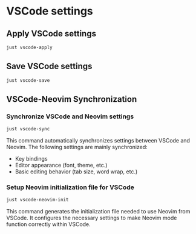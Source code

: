 # VSCode settings

## Apply VSCode settings

```sh
just vscode-apply
```

## Save VSCode settings

```sh
just vscode-save
```

## VSCode-Neovim Synchronization

### Synchronize VSCode and Neovim settings

```sh
just vscode-sync
```

This command automatically synchronizes settings between VSCode and Neovim. The following settings are mainly synchronized:

- Key bindings
- Editor appearance (font, theme, etc.)
- Basic editing behavior (tab size, word wrap, etc.)

### Setup Neovim initialization file for VSCode

```sh
just vscode-neovim-init
```

This command generates the initialization file needed to use Neovim from VSCode.
It configures the necessary settings to make Neovim mode function correctly within VSCode.
